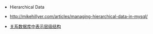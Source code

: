 * Hierarchical Data

- http://mikehillyer.com/articles/managing-hierarchical-data-in-mysql/

- [关系数据库中表示层级结构](https://my.oschina.net/crcc/blog/1789724)